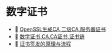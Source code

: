 # 数字证书

* 📄 [OpenSSL生成CA,二级CA,服务器证书 ](siyuan://blocks/20240411181651-spr3g0o)
* 📄 [数字证书,CA,CA证书,证书链 ](siyuan://blocks/20240411172512-0ums6dy)
* 📄 [证书签发的原理与流程](siyuan://blocks/20240411164057-52w5rt2)

‍
